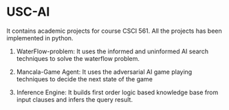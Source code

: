 # USC-AI
It contains academic projects for course CSCI 561. All the projects has been implemented in python.

1. WaterFlow-problem: It uses the informed and uninformed AI search techniques to solve the waterflow problem.

2. Mancala-Game Agent: It uses the adversarial AI game playing techniques to decide the next state of the game

3. Inference Engine: It builds first order logic based knowledge base from input clauses and infers the query result.
